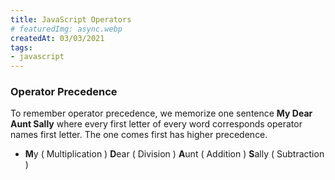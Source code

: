 ```yaml
---
title: JavaScript Operators
# featuredImg: async.webp
createdAt: 03/03/2021
tags:
- javascript
---
```


### Operator Precedence

To remember operator precedence, we memorize one sentence **My Dear Aunt Sally** where every first letter of every word corresponds operator names first letter. The one comes first has higher precedence.

- **M**y ( Multiplication ) **D**ear ( Division ) **A**unt ( Addition ) **S**ally ( Subtraction )